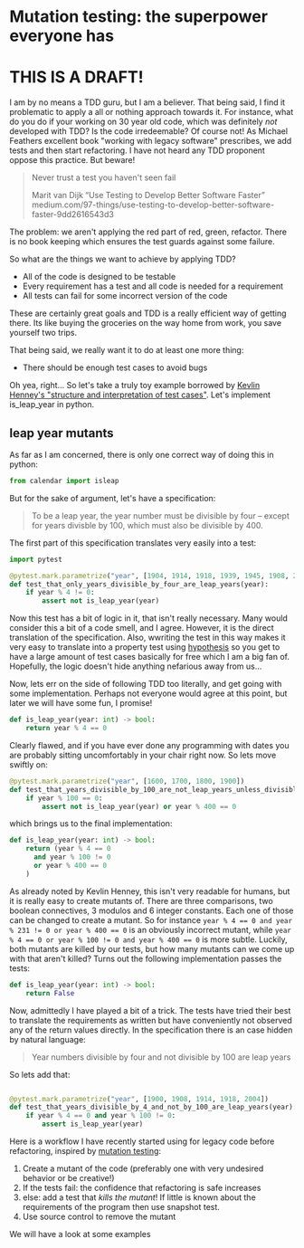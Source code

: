 # Mutation testing: the superpower everyone has

# THIS IS A DRAFT!

I am by no means a TDD guru, but I am a believer. That being said, I find it
problematic to apply a all or nothing approach towards it. For instance, what
do you do if your working on 30 year old code, which was definitely *not*
developed with TDD? Is the code irredeemable? Of course not! As Michael
Feathers excellent book "working with legacy software" prescribes, we add
tests and then start refactoring. I have not heard any TDD proponent oppose
this practice. But beware!

> Never trust a test you haven't seen fail
>
> Marit van Dijk
> “Use Testing to Develop Better Software Faster”
> medium.com/97-things/use-testing-to-develop-better-software-faster-9dd2616543d3

The problem: we aren't applying the red part of red, green, refactor. There is no
book keeping which ensures the test guards against some failure.

So what are the things we want to achieve by applying TDD?

* All of the code is designed to be testable
* Every requirement has a test and all code is needed for a requirement
* All tests can fail for some incorrect version of the code

These are certainly great goals and TDD is a really efficient way of
getting there. Its like buying the groceries on the way home from work,
you save yourself two trips.

That being said, we really want it to do at least one more thing:

* There should be enough test cases to avoid bugs

Oh yea, right... So let's take a truly toy example borrowed by [Kevlin
Henney's "structure and interpretation of test
cases"](https://www.youtube.com/watch?v=MWsk1h8pv2Q&t=892s). Let's implement
is_leap_year in python.

## leap year mutants

As far as I am concerned, there is only one correct way of doing this
in python:


```python
from calendar import isleap
```

But for the sake of argument, let's have a specification:

> To be a leap year, the year number must be divisible by four – except for
> years divisble by 100, which must also be divisible by 400.

The first part of this specification translates very easily into a test:

```python
import pytest

@pytest.mark.parametrize("year", [1904, 1914, 1918, 1939, 1945, 1908, 2004])
def test_that_only_years_divisible_by_four_are_leap_years(year):
    if year % 4 != 0:
        assert not is_leap_year(year)
```

Now this test has a bit of logic in it, that isn't really necessary. Many would
consider this a bit of a code smell, and I agree. However, it is the direct
translation of the specification. Also, wwriting the test in this way makes it
very easy to translate into a property test using
[hypothesis](hypothesis.works) so you get to have a large amount of test cases
basically for free which I am a big fan of. Hopefully, the logic doesn't
hide anything nefarious away from us...

Now, lets err on the side of following TDD too literally, and get going
with some implementation. Perhaps not everyone would agree at this point,
but later we will have some fun, I promise!

```python
def is_leap_year(year: int) -> bool:
    return year % 4 == 0
```

Clearly flawed, and if you have ever done any programming with dates you
are probably sitting uncomfortably in your chair right now. So lets move swiftly on:

```python
@pytest.mark.parametrize("year", [1600, 1700, 1800, 1900])
def test_that_years_divisible_by_100_are_not_leap_years_unless_divisible_by_400(year):
    if year % 100 == 0:
        assert not is_leap_year(year) or year % 400 == 0

```

which brings us to the final implementation:

```python
def is_leap_year(year: int) -> bool:
    return (year % 4 == 0
      and year % 100 != 0
      or year % 400 == 0
    )
```

As already noted by Kevlin Henney, this isn't very readable for humans, but it
is really easy to create mutants of. There are three comparisons, two boolean
connectives, 3 modulos and 6 integer constants. Each one of those can be
changed to create a mutant. So for instance `year % 4 == 0 and year % 231 != 0
or year % 400 == 0` is an obviously incorrect mutant, while `year % 4 == 0 or
year % 100 != 0 and year % 400 == 0` is more subtle. Luckily, both mutants are
killed by our tests, but how many mutants can we come up with that aren't
killed? Turns out the following implementation passes the tests:


```python
def is_leap_year(year: int) -> bool:
    return False
```

Now, admittedly I have played a bit of a trick. The tests have tried their best
to translate the requirements as written but have conveniently not observed any
of the return values directly. In the specification there is an case hidden by
natural language:


> Year numbers divisible by four and not divisible by 100 are leap years

So lets add that:

```python

@pytest.mark.parametrize("year", [1900, 1908, 1914, 1918, 2004])
def test_that_years_divisible_by_4_and_not_by_100_are_leap_years(year):
    if year % 4 == 0 and year % 100 != 0:
        assert is_leap_year(year)
```




Here is a workflow I have recently started using for legacy code before
refactoring, inspired by [mutation
testing](https://en.wikipedia.org/wiki/Mutation_testing):

1. Create a mutant of the code (preferably one with very undesired behavior or be creative!)
1. If the tests fail: the confidence that refactoring is safe increases
1. else: add a test that *kills the mutant*! If little is known about the requirements of the program
    then use snapshot test.
1. Use source control to remove the mutant

We will have a look at some examples
